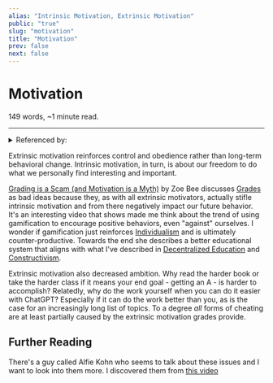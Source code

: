 ```yaml
---
alias: "Intrinsic Motivation, Extrinsic Motivation"
public: "true"
slug: "motivation"
title: "Motivation"
prev: false
next: false
---
```

<script setup>
import { data } from '../../git.data.ts';
import { useData } from 'vitepress';
const pageData = useData();
</script>
<h1 class="p-name">Motivation</h1>
<p>149 words, ~1 minute read. <span v-html="data[`site/${pageData.page.value.relativePath}`]" /></p>
<hr/>

<details><summary>Referenced by:</summary><a href="/garden/decentralized-education/index.md">Decentralized Education</a><a href="/garden/grades/index.md">Grades</a><a href="/garden/mutual-aid/index.md">Mutual Aid</a></details>

Extrinsic motivation reinforces control and obedience rather than long-term behavioral change. Intrinsic motivation, in turn, is about our freedom to do what we personally find interesting and important.

[Grading is a Scam (and Motivation is a Myth)](https://www.youtube.com/watch?v=fe-SZ_FPZew) by Zoe Bee discusses [Grades](/garden/grades/index.md) as bad ideas because they, as with all extrinsic motivators, actually stifle intrinsic motivation and from there negatively impact our future behavior. It's an interesting video that shows made me think about the trend of using gamification to encourage positive behaviors, even "against" ourselves. I wonder if gamification just reinforces [Individualism](/garden/individualism/index.md) and is ultimately counter-productive. Towards the end she describes a better educational system that aligns with what I've described in [Decentralized Education](/garden/decentralized-education/index.md) and [Constructivism](/garden/constructivism/index.md).

Extrinsic motivation also decreased ambition. Why read the harder book or take the harder class if it means your end goal - getting an A - is harder to accomplish? Relatedly, why do the work yourself when you can do it easier with ChatGPT? Especially if it can do the work better than you, as is the case for an increasingly long list of topics. To a degree _all_ forms of cheating are at least partially caused by the extrinsic motivation grades provide.

## Further Reading

<span id="678dbeac-2e8b-4da6-927e-12488cba09d3">There's a guy called Alfie Kohn who seems to talk about these issues and I want to look into them more. I discovered them from [this video](https://youtu.be/lfRALeA3mdU)</span>
